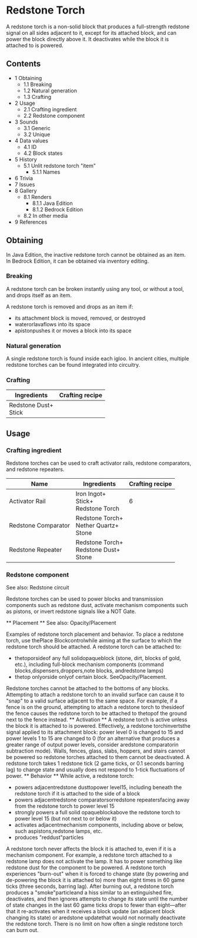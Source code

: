 # Redstone Torch
A redstone torch is a non-solid block that produces a full-strength redstone signal on all sides adjacent to it, except for its attached block, and can power the block directly above it. It deactivates while the block it is attached to is powered.

## Contents
- 1 Obtaining
	- 1.1 Breaking
	- 1.2 Natural generation
	- 1.3 Crafting
- 2 Usage
	- 2.1 Crafting ingredient
	- 2.2 Redstone component
- 3 Sounds
	- 3.1 Generic
	- 3.2 Unique
- 4 Data values
	- 4.1 ID
	- 4.2 Block states
- 5 History
	- 5.1 Unlit redstone torch "item"
		- 5.1.1 Names
- 6 Trivia
- 7 Issues
- 8 Gallery
	- 8.1 Renders
		- 8.1.1 Java Edition
		- 8.1.2 Bedrock Edition
	- 8.2 In other media
- 9 References

## Obtaining
In Java Edition, the inactive redstone torch cannot be obtained as an item. In Bedrock Edition, it can be obtained via inventory editing.

### Breaking
A redstone torch can be broken instantly using any tool, or without a tool, and drops itself as an item.

A redstone torch is removed and drops as an item if:

- its attachment block is moved, removed, or destroyed
- waterorlavaflows into its space
- apistonpushes it or moves a block into its space

### Natural generation
A single redstone torch is found inside each igloo. In ancient cities, multiple redstone torches can be found integrated into circuitry.

### Crafting
| Ingredients              | Crafting recipe |
|--------------------------|-----------------|
| Redstone Dust+<br/>Stick |                 |

## Usage
### Crafting ingredient
Redstone torches can be used to craft activator rails, redstone comparators, and redstone repeaters.

| Name                | Ingredients                                  | Crafting recipe |
|---------------------|----------------------------------------------|-----------------|
| Activator Rail      | Iron Ingot+<br/>Stick+<br/>Redstone Torch    | 6               |
| Redstone Comparator | Redstone Torch+<br/>Nether Quartz+<br/>Stone |                 |
| Redstone Repeater   | Redstone Torch+<br/>Redstone Dust+<br/>Stone |                 |

### Redstone component
See also: Redstone circuit

Redstone torches can be used to power blocks and transmission components such as redstone dust, activate mechanism components such as pistons, or invert redstone signals like a NOT Gate. 

** Placement **
See also: Opacity/Placement

Examples of redstone torch placement and behavior.
To place a redstone torch, use thePlace Blockcontrolwhile aiming at the surface to which the redstone torch should be attached.
A redstone torch can be attached to:
- thetoporsideof any full solidopaqueblock (stone, dirt, blocks of gold, etc.), including full-block mechanism components (command blocks,dispensers,droppers,note blocks, andredstone lamps)
- thetop onlyorside onlyof certain block. SeeOpacity/Placement.

Redstone torches cannot be attached to the bottoms of any blocks.
Attempting to attach a redstone torch to an invalid surface can cause it to "snap" to a valid surface adjacent to the same space. For example, if a fence is on the ground, attempting to attach a redstone torch to thesideof the fence causes the redstone torch to be attached to thetopof the ground next to the fence instead.
** Activation **
A redstone torch is active unless the block it is attached to is powered. Effectively, a redstone torchinvertsthe signal applied to its attachment block: power level 0 is changed to 15 and power levels 1 to 15 are changed to 0 (for an alternative that produces a greater range of output power levels, consider aredstone comparatorin subtraction mode).
Walls, fences, glass, slabs, hoppers, and stairs cannot be powered so redstone torches attached to them cannot be deactivated.
A redstone torch takes 1 redstone tick (2 game ticks, or 0.1 seconds barring lag) to change state and usually does not respond to 1-tick fluctuations of power.
** Behavior **
While active, a redstone torch:
- powers adjacentredstone dusttopower level15, including beneath the redstone torch if it is attached to the side of a block
- powers adjacentredstone comparatorsorredstone repeatersfacing away from the redstone torch to power level 15
- strongly powers a full solid opaqueblockabove the redstone torch to power level 15 (but not next to or below it)
- activates adjacentmechanism components, including above or below, such aspistons,redstone lamps, etc.
- produces "reddust"particles

A redstone torch never affects the block it is attached to, even if it is a mechanism component. For example, a redstone torch attached to a redstone lamp does not activate the lamp. It has to power something like redstone dust for the component to be powered.
A redstone torch experiences "burn-out" when it is forced to change state (by powering and de-powering the block it is attached to) more than eight times in 60 game ticks (three seconds, barring lag). After burning out, a redstone torch produces a "smoke"particleand a hiss similar to an extinguished fire, deactivates, and then ignores attempts to change its state until the number of state changes in the last 60 game ticks drops to fewer than eight—after that it re-activates when it receives a block update (an adjacent block changing its state) or aredstone updatethat would not normally deactivate the redstone torch. There is no limit on how often a single redstone torch can burn out.
